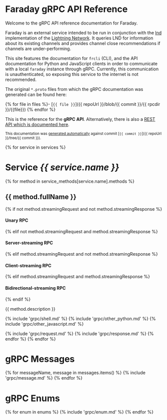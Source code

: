 # Faraday gRPC API Reference

Welcome to the gRPC API reference documentation for Faraday.

Faraday is an external service intended to be run in conjunction with the [lnd](https://github.com/lightningnetwork/lnd)
implementation of the [Lightning Network](https://lightning.network). It queries LND for information about its existing
channels and provides channel close recommendations if channels are under-performing.

This site features the documentation for `frcli` (CLI), and the API documentation
for Python and JavaScript clients in order to communicate with a local `faraday`
instance through gRPC. Currently, this communication is unauthenticated, so
exposing this service to the internet is not recommended.

The original `*.proto` files from which the gRPC documentation was generated
can be found here:

{% for file in files %}- [`{{ file }}`]({{ repoUrl }}/blob/{{ commit }}/{{ rpcdir }}/{{file}})
{% endfor %}


This is the reference for the **gRPC API**. Alternatively, there is also a [REST
API which is documented here](#faraday-rest-api-reference).

<small>This documentation was
[generated automatically](https://github.com/lightninglabs/lightning-api) against commit
[`{{ commit }}`]({{ repoUrl }}/tree/{{ commit }}).</small>

{% for service in services %}
# Service _{{ service.name }}_

{% for method in service_methods[service.name].methods %}
## {{ method.fullName }}

{% if not method.streamingRequest and not method.streamingResponse %}
#### Unary RPC
{% elif not method.streamingRequest and method.streamingResponse %}
#### Server-streaming RPC
{% elif method.streamingRequest and not method.streamingResponse %}
#### Client-streaming RPC
{% elif method.streamingRequest and method.streamingResponse %}
#### Bidirectional-streaming RPC
{% endif %}

{{ method.description }}

{% include 'grpc/shell.md' %}
{% include 'grpc/other_python.md' %}
{% include 'grpc/other_javascript.md' %}

{% include 'grpc/request.md' %}
{% include 'grpc/response.md' %}
{% endfor %}
{% endfor %}

# gRPC Messages
{% for messageName, message in messages.items() %}
{% include 'grpc/message.md' %}
{% endfor %}

# gRPC Enums
{% for enum in enums %}
{% include 'grpc/enum.md' %}
{% endfor %}
